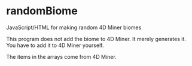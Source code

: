 # randomBiome
JavaScript/HTML for making random 4D Miner biomes

This program does not add the biome to 4D Miner. It merely generates it. You have to add it to 4D Miner yourself.

The items in the arrays come from 4D Miner.
